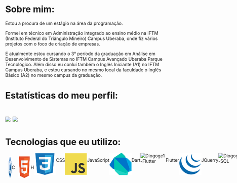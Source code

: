 <h1>Sobre mim:</h1>

Estou a procura de um estágio na área da programação.

Formei em técnico em Administração integrado ao ensino médio na IFTM (Instituto Federal do Triângulo Mineiro) Campus Uberaba, onde fiz vários projetos com o foco de criação de empresas.

E atualmente estou cursando o 3° período da graduação em Análise em Desenvolvimento de Sistemas no IFTM Campus Avançado Uberaba Parque Tecnológico. Além disso eu conluí também o Inglês Iniciante (A1) no IFTM Campus Uberaba, e estou cursando no mesmo local da faculdade o Inglês Básico (A2) no mesmo campus da graduação.

<h1>Estatísticas do meu perfil:<h1>

<div>
  <img height="180em" src="https://github-readme-stats.vercel.app/api?username=Diogogc1&show_icons=true&theme=algolia&include_all_commits=true&count_private=true"/>
  <img height="180em" src="https://github-readme-stats.vercel.app/api/top-langs/?username=Diogogc1&layout=compact&langs_count=7&theme=algolia"/>
</div>
  
<h1>Tecnologias que eu utilizo:</h1> 
<div style="display: flex; flex-direction: row;">
  
  <div style="display: flex; align-items: center; margin: 10px;">
    <img alt="Diogogc1-C" height="70px" width="80px" src="https://raw.githubusercontent.com/devicons/devicon/master/icons/c/c-original.svg">
    <p>C</p>
  </div>
  
  <div style="display: flex; align-items: center; margin: 10px;">
    <img alt="Diogogc1-HTML" height="70px" width="80px" src="https://raw.githubusercontent.com/devicons/devicon/master/icons/html5/html5-original.svg">
    <p>HTML</p>
  </div>
  
  <img align="left" alt="Diogogc1-CSS" height="70px" width="80px" src="https://raw.githubusercontent.com/devicons/devicon/master/icons/css3/css3-original.svg">
  <p>CSS</p>
  <img align="left" alt="Diogogc1-JS" height="70px" width="80px" src="https://raw.githubusercontent.com/devicons/devicon/master/icons/javascript/javascript-original.svg">
  <p>JavaScript</p>
  <img align="left" alt="Diogogc1-Dart" height="70px" width="80px" src="https://raw.githubusercontent.com/devicons/devicon/master/icons/dart/dart-original.svg">
  <p>Dart</p>
  <img align="left" alt="Diogogc1-Flutter" height="70px" width="80px" src="https://cdn.jsdelivr.net/gh/devicons/devicon/icons/flutter/flutter-original.svg">
  <p>Flutter</p>
  <img align="left" alt="Diogogc1-JQuery" height="70px" width="80px" src="https://raw.githubusercontent.com/devicons/devicon/master/icons/jquery/jquery-original.svg">
  <p>JQuerry</p>
  <img align="left" alt="Diogogc1-SQL" height="70px" width="80px" src="https://symbols.getvecta.com/stencil_28/61_sql-database-generic.90b41636a8.svg">
  <p>SQL</p>
</div>


